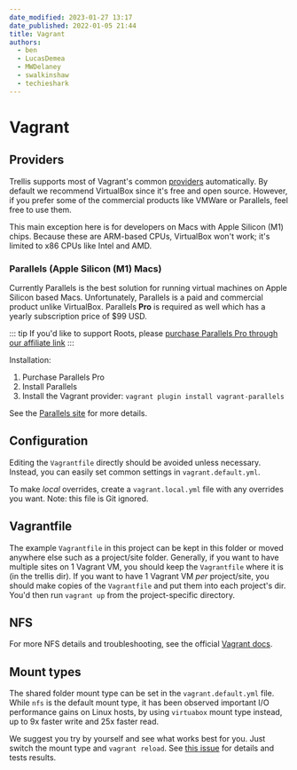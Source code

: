```yaml
---
date_modified: 2023-01-27 13:17
date_published: 2022-01-05 21:44
title: Vagrant
authors:
  - ben
  - LucasDemea
  - MWDelaney
  - swalkinshaw
  - techieshark
---
```


# Vagrant

## Providers
Trellis supports most of Vagrant's common [providers](https://www.vagrantup.com/docs/providers) automatically. By default we recommend VirtualBox since it's free and open source. However, if you prefer some of the commercial products like VMWare or Parallels, feel free to use them.

This main exception here is for developers on Macs with Apple Silicon (M1)
chips. Because these are ARM-based CPUs, VirtualBox won't work; it's limited to
x86 CPUs like Intel and AMD.

### Parallels (Apple Silicon (M1) Macs)
Currently Parallels is the best solution for running virtual machines on Apple
Silicon based Macs. Unfortunately, Parallels is a paid and commercial product
unlike VirtualBox. Parallels **Pro** is required as well which has a yearly
subscription price of
$99 USD.

::: tip
If you'd like to support Roots, please [purchase Parallels Pro through our affiliate link](https://prf.hn/l/KzkNLZB)
:::

Installation:

1. Purchase Parallels Pro
2. Install Parallels
3. Install the Vagrant provider: `vagrant plugin install vagrant-parallels`

See the [Parallels site](https://parallels.github.io/vagrant-parallels/docs/) for
more details.

## Configuration
Editing the `Vagrantfile` directly should be avoided unless necessary. Instead,
you can easily set common settings in `vagrant.default.yml`.

To make _local_ overrides, create a `vagrant.local.yml` file with any overrides
you want. Note: this file is Git ignored.

## Vagrantfile
The example `Vagrantfile` in this project can be kept in this folder or moved anywhere else such as a project/site folder. Generally, if you want to have multiple sites on 1 Vagrant VM, you should keep the `Vagrantfile` where it is (in the trellis dir). If you want to have 1 Vagrant VM _per_ project/site, you should make copies of the `Vagrantfile` and put them into each project's dir. You'd then run `vagrant up` from the project-specific directory.

## NFS
For more NFS details and troubleshooting, see the official [Vagrant docs](https://www.vagrantup.com/docs/synced-folders/nfs).

## Mount types
The shared folder mount type can be set in the `vagrant.default.yml` file. While `nfs` is the default mount type, it has been observed important I/O performance gains on Linux hosts, by using `virtuabox` mount type instead, up to 9x faster write and 25x faster read.

 We suggest you try by yourself and see what works best for you. Just switch the mount type and `vagrant reload`. See [this issue](https://github.com/roots/trellis/issues/1428) for details and tests results.
